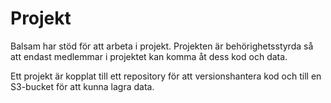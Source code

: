 # Projekt

Balsam har stöd för att arbeta i projekt. Projekten är behörighetsstyrda så att endast medlemmar i projektet kan komma åt dess kod och data.

Ett projekt är kopplat till ett repository för att versionshantera kod och till en S3-bucket för att kunna lagra data.




